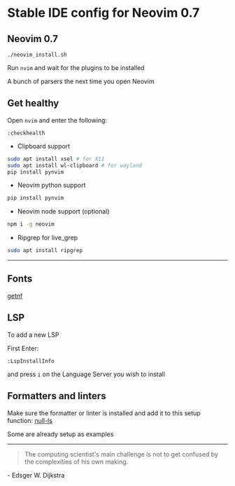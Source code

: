 # Stable IDE config for Neovim 0.7

## Neovim 0.7
```
./neovim_install.sh
```

Run `nvim` and wait for the plugins to be installed 

A bunch of parsers the next time you open Neovim 

## Get healthy
Open `nvim` and enter the following:

```
:checkhealth
```

- Clipboard support
```sh
sudo apt install xsel # for X11
sudo apt install wl-clipboard # for wayland
pip install pynvim
```

- Neovim python support
```sh
pip install pynvim
```

- Neovim node support (optional)
```sh
npm i -g neovim
```

- Ripgrep for live_grep
```sh
sudo apt install ripgrep
```
---

## Fonts

[getnf](https://github.com/ronniedroid/getnf)

## LSP

To add a new LSP

First Enter:

```
:LspInstallInfo
```

and press `i` on the Language Server you wish to install

## Formatters and linters

Make sure the formatter or linter is installed and add it to this setup function: [null-ls](https://github.com/LunarVim/nvim-basic-ide/blob/8b9ec3bffe8c8577042baf07c75408532a733fea/lua/user/lsp/null-ls.lua#L13)

Some are already setup as examples

---

> The computing scientist's main challenge is not to get confused by the complexities of his own making. 

\- Edsger W. Dijkstra
